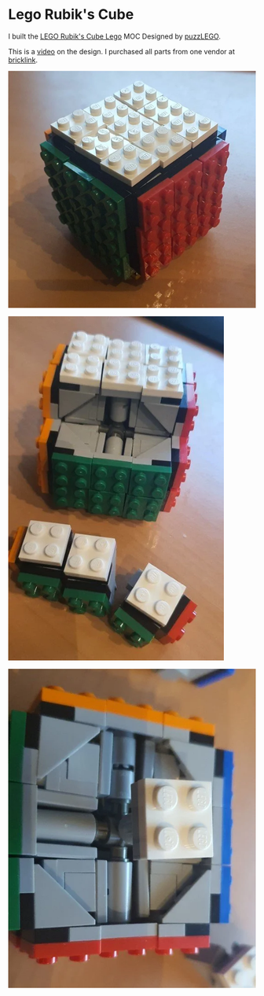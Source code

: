 # Lego Rubik's Cube

I built the [LEGO Rubik's Cube Lego](https://rebrickable.com/mocs/MOC-91837/puzzLEGO/working-lego-rubiks-cube-new-revised/#details) MOC Designed by [puzzLEGO](https://rebrickable.com/users/puzzLEGO/mocs/).

This is a [video](https://www.youtube.com/watch?v=tolQCt76LBk) on the design. 
I purchased all parts from one vendor at [bricklink](https://www.bricklink.com).

![lego-rubiks-cube](_lego-rubiks-cube1.webp)

![lego-rubiks-cube](_lego-rubiks-cube2.webp)

![lego-rubiks-cube](_lego-rubiks-cube3.webp)